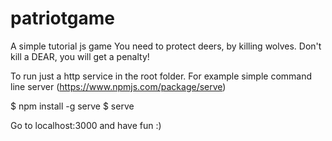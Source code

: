 # patriotgame
A simple tutorial js game
You need to protect deers, by killing wolves. Don't kill a DEAR, you will get a penalty!

To run just a http service in the root folder.
For example simple command line server (https://www.npmjs.com/package/serve)

$ npm install -g serve
$ serve

Go to localhost:3000 and have fun :)

